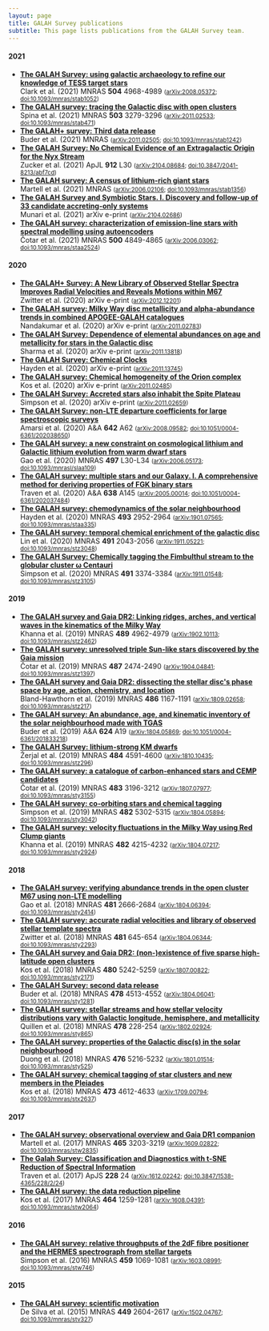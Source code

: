 ```yaml
---
layout: page
title: GALAH Survey publications
subtitle: This page lists publications from the GALAH Survey team.
---
```


<!-- Do not edit this page directly. Instead use /pub_lists/pub_maker.py. -->

#### 2021
* **[The GALAH Survey: using galactic archaeology to refine our knowledge of TESS target stars](https://ui.adsabs.harvard.edu/abs/2021MNRAS.504.4968C)**<br/>Clark et al. (2021) MNRAS **504** 4968-4989 <small>([arXiv:2008.05372](https://arxiv.org/abs/arXiv:2008.05372); [doi:10.1093/mnras/stab1052](https://doi.org/10.1093/mnras/stab1052))</small>
* **[The GALAH survey: tracing the Galactic disc with open clusters](https://ui.adsabs.harvard.edu/abs/2021MNRAS.503.3279S)**<br/>Spina et al. (2021) MNRAS **503** 3279-3296 <small>([arXiv:2011.02533](https://arxiv.org/abs/arXiv:2011.02533); [doi:10.1093/mnras/stab471](https://doi.org/10.1093/mnras/stab471))</small>
* **[The GALAH+ survey: Third data release](https://ui.adsabs.harvard.edu/abs/2021MNRAS.tmp.1259B)**<br/>Buder et al. (2021) MNRAS <small>([arXiv:2011.02505](https://arxiv.org/abs/arXiv:2011.02505); [doi:10.1093/mnras/stab1242](https://doi.org/10.1093/mnras/stab1242))</small>
* **[The GALAH Survey: No Chemical Evidence of an Extragalactic Origin for the Nyx Stream](https://ui.adsabs.harvard.edu/abs/2021ApJ...912L..30Z)**<br/>Zucker et al. (2021) ApJL **912** L30 <small>([arXiv:2104.08684](https://arxiv.org/abs/arXiv:2104.08684); [doi:10.3847/2041-8213/abf7cd](https://doi.org/10.3847/2041-8213/abf7cd))</small>
* **[The GALAH survey: A census of lithium-rich giant stars](https://ui.adsabs.harvard.edu/abs/2021MNRAS.tmp.1346M)**<br/>Martell et al. (2021) MNRAS <small>([arXiv:2006.02106](https://arxiv.org/abs/arXiv:2006.02106); [doi:10.1093/mnras/stab1356](https://doi.org/10.1093/mnras/stab1356))</small>
* **[The GALAH Survey and Symbiotic Stars. I. Discovery and follow-up of 33 candidate accreting-only systems](https://ui.adsabs.harvard.edu/abs/2021arXiv210402686M)**<br/>Munari et al. (2021) arXiv e-print <small>([arXiv:2104.02686](https://arxiv.org/abs/arXiv:2104.02686))</small>
* **[The GALAH survey: characterization of emission-line stars with spectral modelling using autoencoders](https://ui.adsabs.harvard.edu/abs/2021MNRAS.500.4849C)**<br/>Čotar et al. (2021) MNRAS **500** 4849-4865 <small>([arXiv:2006.03062](https://arxiv.org/abs/arXiv:2006.03062); [doi:10.1093/mnras/staa2524](https://doi.org/10.1093/mnras/staa2524))</small>

#### 2020
* **[The GALAH+ Survey: A New Library of Observed Stellar Spectra Improves Radial Velocities and Reveals Motions within M67](https://ui.adsabs.harvard.edu/abs/2020arXiv201212201Z)**<br/>Zwitter et al. (2020) arXiv e-print <small>([arXiv:2012.12201](https://arxiv.org/abs/arXiv:2012.12201))</small>
* **[The GALAH survey: Milky Way disc metallicity and alpha-abundance trends in combined APOGEE-GALAH catalogues](https://ui.adsabs.harvard.edu/abs/2020arXiv201102783N)**<br/>Nandakumar et al. (2020) arXiv e-print <small>([arXiv:2011.02783](https://arxiv.org/abs/arXiv:2011.02783))</small>
* **[The GALAH Survey: Dependence of elemental abundances on age and metallicity for stars in the Galactic disc](https://ui.adsabs.harvard.edu/abs/2020arXiv201113818S)**<br/>Sharma et al. (2020) arXiv e-print <small>([arXiv:2011.13818](https://arxiv.org/abs/arXiv:2011.13818))</small>
* **[The GALAH Survey: Chemical Clocks](https://ui.adsabs.harvard.edu/abs/2020arXiv201113745H)**<br/>Hayden et al. (2020) arXiv e-print <small>([arXiv:2011.13745](https://arxiv.org/abs/arXiv:2011.13745))</small>
* **[The GALAH survey: Chemical homogeneity of the Orion complex](https://ui.adsabs.harvard.edu/abs/2020arXiv201102485K)**<br/>Kos et al. (2020) arXiv e-print <small>([arXiv:2011.02485](https://arxiv.org/abs/arXiv:2011.02485))</small>
* **[The GALAH Survey: Accreted stars also inhabit the Spite Plateau](https://ui.adsabs.harvard.edu/abs/2020arXiv201102659S)**<br/>Simpson et al. (2020) arXiv e-print <small>([arXiv:2011.02659](https://arxiv.org/abs/arXiv:2011.02659))</small>
* **[The GALAH Survey: non-LTE departure coefficients for large spectroscopic surveys](https://ui.adsabs.harvard.edu/abs/2020A&A...642A..62A)**<br/>Amarsi et al. (2020) A&A **642** A62 <small>([arXiv:2008.09582](https://arxiv.org/abs/arXiv:2008.09582); [doi:10.1051/0004-6361/202038650](https://doi.org/10.1051/0004-6361/202038650))</small>
* **[The GALAH survey: a new constraint on cosmological lithium and Galactic lithium evolution from warm dwarf stars](https://ui.adsabs.harvard.edu/abs/2020MNRAS.497L..30G)**<br/>Gao et al. (2020) MNRAS **497** L30-L34 <small>([arXiv:2006.05173](https://arxiv.org/abs/arXiv:2006.05173); [doi:10.1093/mnrasl/slaa109](https://doi.org/10.1093/mnrasl/slaa109))</small>
* **[The GALAH survey: multiple stars and our Galaxy. I. A comprehensive method for deriving properties of FGK binary stars](https://ui.adsabs.harvard.edu/abs/2020A&A...638A.145T)**<br/>Traven et al. (2020) A&A **638** A145 <small>([arXiv:2005.00014](https://arxiv.org/abs/arXiv:2005.00014); [doi:10.1051/0004-6361/202037484](https://doi.org/10.1051/0004-6361/202037484))</small>
* **[The GALAH survey: chemodynamics of the solar neighbourhood](https://ui.adsabs.harvard.edu/abs/2020MNRAS.493.2952H)**<br/>Hayden et al. (2020) MNRAS **493** 2952-2964 <small>([arXiv:1901.07565](https://arxiv.org/abs/arXiv:1901.07565); [doi:10.1093/mnras/staa335](https://doi.org/10.1093/mnras/staa335))</small>
* **[The GALAH survey: temporal chemical enrichment of the galactic disc](https://ui.adsabs.harvard.edu/abs/2020MNRAS.491.2043L)**<br/>Lin et al. (2020) MNRAS **491** 2043-2056 <small>([arXiv:1911.05221](https://arxiv.org/abs/arXiv:1911.05221); [doi:10.1093/mnras/stz3048](https://doi.org/10.1093/mnras/stz3048))</small>
* **[The GALAH Survey: Chemically tagging the Fimbulthul stream to the globular cluster ω Centauri](https://ui.adsabs.harvard.edu/abs/2020MNRAS.491.3374S)**<br/>Simpson et al. (2020) MNRAS **491** 3374-3384 <small>([arXiv:1911.01548](https://arxiv.org/abs/arXiv:1911.01548); [doi:10.1093/mnras/stz3105](https://doi.org/10.1093/mnras/stz3105))</small>

#### 2019
* **[The GALAH survey and Gaia DR2: Linking ridges, arches, and vertical waves in the kinematics of the Milky Way](https://ui.adsabs.harvard.edu/abs/2019MNRAS.489.4962K)**<br/>Khanna et al. (2019) MNRAS **489** 4962-4979 <small>([arXiv:1902.10113](https://arxiv.org/abs/arXiv:1902.10113); [doi:10.1093/mnras/stz2462](https://doi.org/10.1093/mnras/stz2462))</small>
* **[The GALAH survey: unresolved triple Sun-like stars discovered by the Gaia mission](https://ui.adsabs.harvard.edu/abs/2019MNRAS.487.2474C)**<br/>Čotar et al. (2019) MNRAS **487** 2474-2490 <small>([arXiv:1904.04841](https://arxiv.org/abs/arXiv:1904.04841); [doi:10.1093/mnras/stz1397](https://doi.org/10.1093/mnras/stz1397))</small>
* **[The GALAH survey and Gaia DR2: dissecting the stellar disc's phase space by age, action, chemistry, and location](https://ui.adsabs.harvard.edu/abs/2019MNRAS.486.1167B)**<br/>Bland-Hawthorn et al. (2019) MNRAS **486** 1167-1191 <small>([arXiv:1809.02658](https://arxiv.org/abs/arXiv:1809.02658); [doi:10.1093/mnras/stz217](https://doi.org/10.1093/mnras/stz217))</small>
* **[The GALAH survey: An abundance, age, and kinematic inventory of the solar neighbourhood made with TGAS](https://ui.adsabs.harvard.edu/abs/2019A&A...624A..19B)**<br/>Buder et al. (2019) A&A **624** A19 <small>([arXiv:1804.05869](https://arxiv.org/abs/arXiv:1804.05869); [doi:10.1051/0004-6361/201833218](https://doi.org/10.1051/0004-6361/201833218))</small>
* **[The GALAH Survey: lithium-strong KM dwarfs](https://ui.adsabs.harvard.edu/abs/2019MNRAS.484.4591Z)**<br/>Žerjal et al. (2019) MNRAS **484** 4591-4600 <small>([arXiv:1810.10435](https://arxiv.org/abs/arXiv:1810.10435); [doi:10.1093/mnras/stz296](https://doi.org/10.1093/mnras/stz296))</small>
* **[The GALAH survey: a catalogue of carbon-enhanced stars and CEMP candidates](https://ui.adsabs.harvard.edu/abs/2019MNRAS.483.3196C)**<br/>Čotar et al. (2019) MNRAS **483** 3196-3212 <small>([arXiv:1807.07977](https://arxiv.org/abs/arXiv:1807.07977); [doi:10.1093/mnras/sty3155](https://doi.org/10.1093/mnras/sty3155))</small>
* **[The GALAH survey: co-orbiting stars and chemical tagging](https://ui.adsabs.harvard.edu/abs/2019MNRAS.482.5302S)**<br/>Simpson et al. (2019) MNRAS **482** 5302-5315 <small>([arXiv:1804.05894](https://arxiv.org/abs/arXiv:1804.05894); [doi:10.1093/mnras/sty3042](https://doi.org/10.1093/mnras/sty3042))</small>
* **[The GALAH survey: velocity fluctuations in the Milky Way using Red Clump giants](https://ui.adsabs.harvard.edu/abs/2019MNRAS.482.4215K)**<br/>Khanna et al. (2019) MNRAS **482** 4215-4232 <small>([arXiv:1804.07217](https://arxiv.org/abs/arXiv:1804.07217); [doi:10.1093/mnras/sty2924](https://doi.org/10.1093/mnras/sty2924))</small>

#### 2018
* **[The GALAH survey: verifying abundance trends in the open cluster M67 using non-LTE modelling](https://ui.adsabs.harvard.edu/abs/2018MNRAS.481.2666G)**<br/>Gao et al. (2018) MNRAS **481** 2666-2684 <small>([arXiv:1804.06394](https://arxiv.org/abs/arXiv:1804.06394); [doi:10.1093/mnras/sty2414](https://doi.org/10.1093/mnras/sty2414))</small>
* **[The GALAH survey: accurate radial velocities and library of observed stellar template spectra](https://ui.adsabs.harvard.edu/abs/2018MNRAS.481..645Z)**<br/>Zwitter et al. (2018) MNRAS **481** 645-654 <small>([arXiv:1804.06344](https://arxiv.org/abs/arXiv:1804.06344); [doi:10.1093/mnras/sty2293](https://doi.org/10.1093/mnras/sty2293))</small>
* **[The GALAH survey and Gaia DR2: (non-)existence of five sparse high-latitude open clusters](https://ui.adsabs.harvard.edu/abs/2018MNRAS.480.5242K)**<br/>Kos et al. (2018) MNRAS **480** 5242-5259 <small>([arXiv:1807.00822](https://arxiv.org/abs/arXiv:1807.00822); [doi:10.1093/mnras/sty2171](https://doi.org/10.1093/mnras/sty2171))</small>
* **[The GALAH Survey: second data release](https://ui.adsabs.harvard.edu/abs/2018MNRAS.478.4513B)**<br/>Buder et al. (2018) MNRAS **478** 4513-4552 <small>([arXiv:1804.06041](https://arxiv.org/abs/arXiv:1804.06041); [doi:10.1093/mnras/sty1281](https://doi.org/10.1093/mnras/sty1281))</small>
* **[The GALAH survey: stellar streams and how stellar velocity distributions vary with Galactic longitude, hemisphere, and metallicity](https://ui.adsabs.harvard.edu/abs/2018MNRAS.478..228Q)**<br/>Quillen et al. (2018) MNRAS **478** 228-254 <small>([arXiv:1802.02924](https://arxiv.org/abs/arXiv:1802.02924); [doi:10.1093/mnras/sty865](https://doi.org/10.1093/mnras/sty865))</small>
* **[The GALAH survey: properties of the Galactic disc(s) in the solar neighbourhood](https://ui.adsabs.harvard.edu/abs/2018MNRAS.476.5216D)**<br/>Duong et al. (2018) MNRAS **476** 5216-5232 <small>([arXiv:1801.01514](https://arxiv.org/abs/arXiv:1801.01514); [doi:10.1093/mnras/sty525](https://doi.org/10.1093/mnras/sty525))</small>
* **[The GALAH survey: chemical tagging of star clusters and new members in the Pleiades](https://ui.adsabs.harvard.edu/abs/2018MNRAS.473.4612K)**<br/>Kos et al. (2018) MNRAS **473** 4612-4633 <small>([arXiv:1709.00794](https://arxiv.org/abs/arXiv:1709.00794); [doi:10.1093/mnras/stx2637](https://doi.org/10.1093/mnras/stx2637))</small>

#### 2017
* **[The GALAH survey: observational overview and Gaia DR1 companion](https://ui.adsabs.harvard.edu/abs/2017MNRAS.465.3203M)**<br/>Martell et al. (2017) MNRAS **465** 3203-3219 <small>([arXiv:1609.02822](https://arxiv.org/abs/arXiv:1609.02822); [doi:10.1093/mnras/stw2835](https://doi.org/10.1093/mnras/stw2835))</small>
* **[The Galah Survey: Classification and Diagnostics with t-SNE Reduction of Spectral Information](https://ui.adsabs.harvard.edu/abs/2017ApJS..228...24T)**<br/>Traven et al. (2017) ApJS **228** 24 <small>([arXiv:1612.02242](https://arxiv.org/abs/arXiv:1612.02242); [doi:10.3847/1538-4365/228/2/24](https://doi.org/10.3847/1538-4365/228/2/24))</small>
* **[The GALAH survey: the data reduction pipeline](https://ui.adsabs.harvard.edu/abs/2017MNRAS.464.1259K)**<br/>Kos et al. (2017) MNRAS **464** 1259-1281 <small>([arXiv:1608.04391](https://arxiv.org/abs/arXiv:1608.04391); [doi:10.1093/mnras/stw2064](https://doi.org/10.1093/mnras/stw2064))</small>

#### 2016
* **[The GALAH survey: relative throughputs of the 2dF fibre positioner and the HERMES spectrograph from stellar targets](https://ui.adsabs.harvard.edu/abs/2016MNRAS.459.1069S)**<br/>Simpson et al. (2016) MNRAS **459** 1069-1081 <small>([arXiv:1603.08991](https://arxiv.org/abs/arXiv:1603.08991); [doi:10.1093/mnras/stw746](https://doi.org/10.1093/mnras/stw746))</small>

#### 2015
* **[The GALAH survey: scientific motivation](https://ui.adsabs.harvard.edu/abs/2015MNRAS.449.2604D)**<br/>De Silva et al. (2015) MNRAS **449** 2604-2617 <small>([arXiv:1502.04767](https://arxiv.org/abs/arXiv:1502.04767); [doi:10.1093/mnras/stv327](https://doi.org/10.1093/mnras/stv327))</small>
